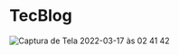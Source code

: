 # TecBlog
![Captura de Tela 2022-03-17 às 02 41 42](https://user-images.githubusercontent.com/99615412/158756430-03826b4c-7554-4f32-b0d8-feb106846c70.jpg)
